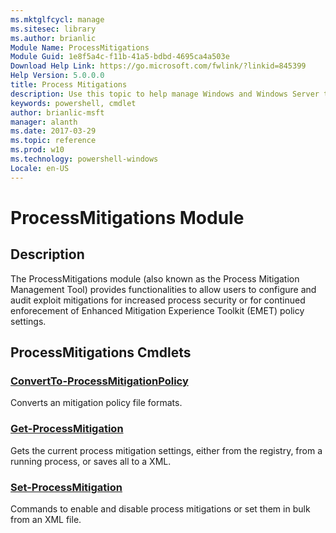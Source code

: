 ```yaml
---
ms.mktglfcycl: manage
ms.sitesec: library
ms.author: brianlic
Module Name: ProcessMitigations
Module Guid: 1e8f5a4c-f11b-41a5-bdbd-4695ca4a503e
Download Help Link: https://go.microsoft.com/fwlink/?linkid=845399
Help Version: 5.0.0.0
title: Process Mitigations
description: Use this topic to help manage Windows and Windows Server technologies with Windows PowerShell.
keywords: powershell, cmdlet
author: brianlic-msft
manager: alanth
ms.date: 2017-03-29
ms.topic: reference
ms.prod: w10
ms.technology: powershell-windows
Locale: en-US
---
```


# ProcessMitigations Module
## Description
The ProcessMitigations module (also known as the Process Mitigation Management Tool) provides functionalities to allow users to configure and audit exploit mitigations for increased process security or for continued enforecement of Enhanced Mitigation Experience Toolkit (EMET) policy settings.

## ProcessMitigations Cmdlets
### [ConvertTo-ProcessMitigationPolicy](ConvertTo-ProcessMitigationPolicy.md)
Converts an mitigation policy file formats.

### [Get-ProcessMitigation](Get-ProcessMitigation.md)
Gets the current process mitigation settings, either from the registry, from a running process, or saves all to a XML.

### [Set-ProcessMitigation](Set-ProcessMitigation.md)
Commands to enable and disable process mitigations or set them in bulk from an XML file.


